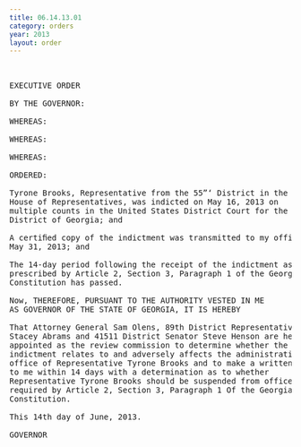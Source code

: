 ```yaml
---
title: 06.14.13.01
category: orders
year: 2013
layout: order
---
```


<pre> 

EXECUTIVE ORDER

BY THE GOVERNOR:

WHEREAS:

WHEREAS:

WHEREAS:

ORDERED:

Tyrone Brooks, Representative from the 55”‘ District in the Georgia
House of Representatives, was indicted on May 16, 2013 on
multiple counts in the United States District Court for the Northern
District of Georgia; and

A certiﬁed copy of the indictment was transmitted to my office on
May 31, 2013; and

The 14-day period following the receipt of the indictment as
prescribed by Article 2, Section 3, Paragraph 1 of the Georgia
Constitution has passed.

Now, THEREFORE, PURSUANT TO THE AUTHORITY VESTED IN ME
AS GOVERNOR OF THE STATE OF GEORGIA, IT IS HEREBY

That Attorney General Sam Olens, 89th District Representative
Stacey Abrams and 41511 District Senator Steve Henson are hereby
appointed as the review commission to determine whether the
indictment relates to and adversely affects the administration of the
office of Representative Tyrone Brooks and to make a written report
to me within 14 days with a determination as to whether
Representative Tyrone Brooks should be suspended from office as
required by Article 2, Section 3, Paragraph 1 Of the Georgia
Constitution.

This 14th day of June, 2013.

GOVERNOR

</pre>
